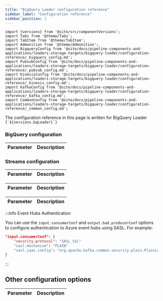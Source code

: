 ```yaml
---
title: "BigQuery Loader configuration reference"
sidebar_label: "Configuration reference"
sidebar_position: 1
---
```


```mdx-code-block
import {versions} from '@site/src/componentVersions';
import Tabs from '@theme/Tabs';
import TabItem from '@theme/TabItem';
import Admonition from '@theme/Admonition';
import BigqueryConfig from '@site/docs/pipeline-components-and-applications/loaders-storage-targets/bigquery-loader/configuration-reference/_bigquery_config.md';
import PubsubConfig from '@site/docs/pipeline-components-and-applications/loaders-storage-targets/bigquery-loader/configuration-reference/_pubsub_config.md';
import KinesisConfig from '@site/docs/pipeline-components-and-applications/loaders-storage-targets/bigquery-loader/configuration-reference/_kinesis_config.md';
import KafkaConfig from '@site/docs/pipeline-components-and-applications/loaders-storage-targets/bigquery-loader/configuration-reference/_kafka_config.md';
import CommonConfig from '@site/docs/pipeline-components-and-applications/loaders-storage-targets/bigquery-loader/configuration-reference/_common_config.md';
```

<p>The configuration reference in this page is written for BigQuery Loader <code>{`${versions.bqLoader}`}</code></p>

### BigQuery configuration

<table>
    <thead>
        <tr>
            <th>Parameter</th>
            <th>Description</th>
        </tr>
    </thead>
    <tbody>
      <BigqueryConfig/>
    </tbody>
</table>

### Streams configuration

<Tabs groupId="cloud" queryString>
  <TabItem value="aws" label="AWS" default>
    <table>
        <thead>
            <tr>
                <th>Parameter</th>
                <th>Description</th>
            </tr>
        </thead>
        <tbody>
          <KinesisConfig/>
        </tbody>
    </table>
  </TabItem>
  <TabItem value="gcp" label="GCP">
    <table>
        <thead>
            <tr>
                <th>Parameter</th>
                <th>Description</th>
            </tr>
        </thead>
        <tbody>
          <PubsubConfig/>
        </tbody>
    </table>
  </TabItem>
  <TabItem value="azure" label="Azure">
    <table>
        <thead>
            <tr>
                <th>Parameter</th>
                <th>Description</th>
            </tr>
        </thead>
        <tbody>
          <KafkaConfig/>
        </tbody>
    </table>

:::info Event Hubs Authentication

You can use the `input.consumerConf` and `output.bad.producerConf` options to configure authentication to Azure event hubs using SASL.  For example:

```json
"input.consumerConf": {
    "security.protocol": "SASL_SSL"
    "sasl.mechanism": "PLAIN"
    "sasl.jaas.config": "org.apache.kafka.common.security.plain.PlainLoginModule required username=\"\$ConnectionString\" password=<PASSWORD>;"
}
```

:::

  </TabItem>
</Tabs>

## Other configuration options

<table>
    <thead>
        <tr>
            <th>Parameter</th>
            <th>Description</th>
        </tr>
    </thead>
    <tbody>
      <CommonConfig/>
    </tbody>
</table>
